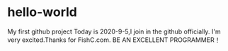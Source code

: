 # hello-world
My first github project
Today is 2020-9-5,I join in the github officially.
I'm very excited.Thanks for FishC.com.
BE AN EXCELLENT PROGRAMMER！
